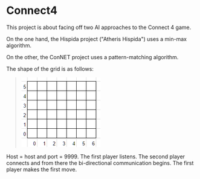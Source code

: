 # Connect4
This project is about facing off two AI approaches to the Connect 4 game. 

On the one hand, the Hispida project ("Atheris Hispida") uses a min-max algorithm.

On the other, the ConNET project uses a pattern-matching algorithm.

The shape of the grid is as follows:

> ![The grid coordinates.](https://raw.githubusercontent.com/WilliamMauclet/Connect4/master/grid.png)

Host = host and port = 9999.
The first player listens. The second player connects and from there the bi-directional communication begins.
The first player makes the first move.
